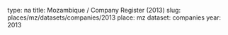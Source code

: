 type: na
title: Mozambique / Company Register (2013)
slug: places/mz/datasets/companies/2013
place: mz
dataset: companies
year: 2013
